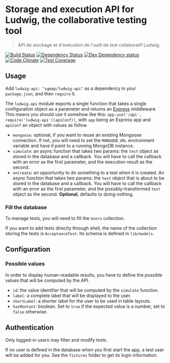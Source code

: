 Storage and execution API for Ludwig, the collaborative testing tool
====================================================================

> API de stockage et d'exécution de l'outil de test collaboratif Ludwig.


[![Build Status](https://secure.travis-ci.org/sgmap/ludwig-api.svg)](http://travis-ci.org/sgmap/ludwig-api)
[![Dependency Status](https://david-dm.org/sgmap/ludwig-api.svg)](https://david-dm.org/sgmap/ludwig-api)
[![Dev Dependency status](https://david-dm.org/sgmap/ludwig-api/dev-status.svg)](https://david-dm.org/sgmap/ludwig-api#info=devDependencies&view=table)
[![Code Climate](https://codeclimate.com/github/sgmap/ludwig-api/badges/gpa.svg)](https://codeclimate.com/github/sgmap/ludwig-api)
[![Test Coverage](https://codeclimate.com/github/sgmap/ludwig-api/badges/coverage.svg)](https://codeclimate.com/github/sgmap/ludwig-api)


Usage
-----

Add `ludwig-api: "sgmap/ludwig-api"` as a dependency in your `package.json`, and then `require` it.

The `ludwig-api` module exports a single function that takes a single configuration object as a parameter and returns an [Express](http://expressjs.com) middleware.
This means you should use it somehow like this: `app.use('/api', require('ludwig-api')(apiConf))`, with `app` being an Express app and `apiConf` an object with values as follow.

- `mongoose`: optional, if you want to reuse an existing Mongoose connection. If not, you will need to set the `MONGODB_URL` environment variable and have it point to a running MongoDB instance.
- `simulate`: an async function that takes two params: the `test` object as stored in the database and a callback. You will have to call the callback with an error as the first parameter, and the execution result as the second.
- `onCreate`: an opportunity to do something to a test when it is created. An async function that takes two params: the `test` object that is about to be stored in the database and a callback. You will have to call the callback with an error as the first parameter, and the possibly-transformed `test` object as the second. **Optional**, defaults to doing nothing.


### Fill the database

To manage tests, you will need to fill the `Users` collection.

If you want to add tests directly through shell, the name of the collection storing the tests is `AcceptanceTest`. Its schema is defined in `lib/models`.


Configuration
-------------

### Possible values

 In order to display human-readable results, you have to define the possible values that will be computed by the API.

- `id`: the value identifier that will be computed by the `simulate` function.
- `label`: a complete label that will be displayed to the user.
- `shortLabel`: a shorter label for the user to be used in table layouts.
- `hasMontant`: boolean. Set to `true` if the expected value is a number, set to `false` otherwise.


Authentication
--------------

Only logged-in users may filter and modify tests.

If no user is defined in the database when you first start the app, a test user will be added for you. See the `fixtures` folder to get its login information.
